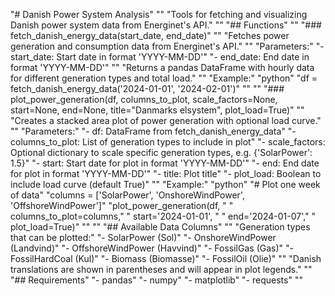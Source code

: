 "# Danish Power System Analysis"
""
"Tools for fetching and visualizing Danish power system data from Energinet's API."
""
"## Functions"
""
"### fetch_danish_energy_data(start_date, end_date)"
""
"Fetches power generation and consumption data from Energinet's API."
""
"Parameters:"
"- start_date: Start date in format 'YYYY-MM-DD'"
"- end_date: End date in format 'YYYY-MM-DD'"
""
"Returns a pandas DataFrame with hourly data for different generation types and total load."
""
"Example:"
"python" "df = fetch_danish_energy_data('2024-01-01', '2024-02-01')" ""
""
"### plot_power_generation(df, columns_to_plot, scale_factors=None, start=None, end=None, title="Danmarks elsystem", plot_load=True)"
""
"Creates a stacked area plot of power generation with optional load curve."
""
"Parameters:"
"- df: DataFrame from fetch_danish_energy_data"
"- columns_to_plot: List of generation types to include in plot"
"- scale_factors: Optional dictionary to scale specific generation types, e.g. {'SolarPower': 1.5}"
"- start: Start date for plot in format 'YYYY-MM-DD'"
"- end: End date for plot in format 'YYYY-MM-DD'"
"- title: Plot title"
"- plot_load: Boolean to include load curve (default True)"
""
"Example:"
"python" "# Plot one week of data" "columns = ['SolarPower', 'OnshoreWindPower', 'OffshoreWindPower']" "plot_power_generation(df, " "                     columns_to_plot=columns," "                     start='2024-01-01', " "                     end='2024-01-07'," "                     plot_load=True)" ""
""
"## Available Data Columns"
""
"Generation types that can be plotted:"
"- SolarPower (Sol)"
"- OnshoreWindPower (Landvind)"
"- OffshoreWindPower (Havvind)"
"- FossilGas (Gas)"
"- FossilHardCoal (Kul)"
"- Biomass (Biomasse)"
"- FossilOil (Olie)"
""
"Danish translations are shown in parentheses and will appear in plot legends."
""
"## Requirements"
"- pandas"
"- numpy"
"- matplotlib"
"- requests"
""
